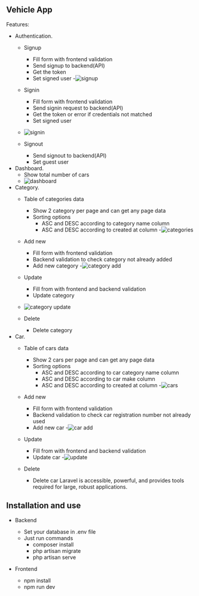 ## Vehicle App

Features:

- Authentication.
  - Signup
    - Fill form with frontend validation
    - Send signup to backend(API)
    - Get the token
    - Set signed user
  -![signup](https://github.com/UM4IR-AHMAD/Vehicles-App/assets/93633549/c4dc8443-b5f4-437b-93df-c7c36d29ee6a)

  - Signin
    - Fill form with frontend validation
    - Send signin request to backend(API)
    - Get the token or error if credentials not matched
    - Set signed user
  - ![signin](https://github.com/UM4IR-AHMAD/Vehicles-App/assets/93633549/2894e651-8959-43a7-b841-746229877d3c)

  - Signout
    - Send signout to backend(API)
    - Set guest user
- Dashboard.
  -  Show total number of cars
  -  ![dashboard](https://github.com/UM4IR-AHMAD/Vehicles-App/assets/93633549/864cf404-2025-49a3-82bc-01e3e930220e)
- Category.
  - Table of categories data
    - Show 2 category per page and can get any page data
    - Sorting options
      - ASC and DESC according to category name column
      - ASC and DESC according to created at column
  -![categories](https://github.com/UM4IR-AHMAD/Vehicles-App/assets/93633549/cbfd05b2-53dc-454d-a8b9-28cb3faddc5a)

  - Add new
    - Fill form with frontend validation
    - Backend validation to check category not already added
    - Add new category
  -![category add](https://github.com/UM4IR-AHMAD/Vehicles-App/assets/93633549/055e5c06-8910-41c1-89cd-1596c15390bb)

  - Update
    - Fill from with frontend and backend validation
    - Update category
  - ![category update](https://github.com/UM4IR-AHMAD/Vehicles-App/assets/93633549/b16f1c3b-ace1-4ccc-abe5-7e7424e24cc4)

  - Delete
    - Delete category
- Car.
  - Table of cars data
    - Show 2 cars per page and can get any page data
    - Sorting options
      - ASC and DESC according to car category name column
      - ASC and DESC according to car make column
      - ASC and DESC according to created at column
  -![cars](https://github.com/UM4IR-AHMAD/Vehicles-App/assets/93633549/30900bbe-c5a5-4736-9b9a-a74935665103)

  - Add new
    - Fill form with frontend validation
    - Backend validation to check car registration number not already used
    - Add new car
  -![car add](https://github.com/UM4IR-AHMAD/Vehicles-App/assets/93633549/f13e8d05-b8a5-48aa-bda1-e2f76486b179)

  - Update
    - Fill from with frontend and backend validation
    - Update car
  -![update](https://github.com/UM4IR-AHMAD/Vehicles-App/assets/93633549/7245ceec-6ebe-43f6-a12c-59ec4e67826a)

  - Delete
    - Delete car
Laravel is accessible, powerful, and provides tools required for large, robust applications.

## Installation and use

- Backend
  - Set your database in .env file
  - Just run commands
    - composer install
    - php artisan migrate
    - php artisan serve

- Frontend
  - npm install
  - npm run dev


